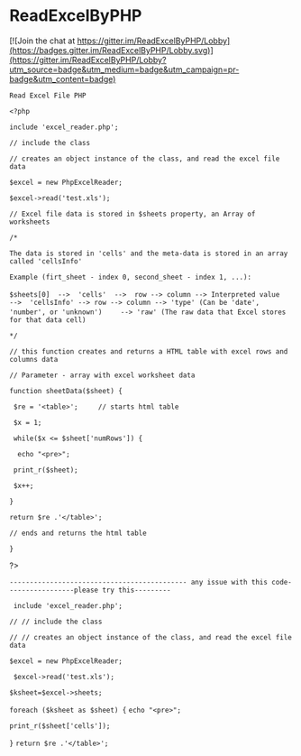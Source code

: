 # ReadExcelByPHP

[![Join the chat at https://gitter.im/ReadExcelByPHP/Lobby](https://badges.gitter.im/ReadExcelByPHP/Lobby.svg)](https://gitter.im/ReadExcelByPHP/Lobby?utm_source=badge&utm_medium=badge&utm_campaign=pr-badge&utm_content=badge)

`Read Excel File PHP` 

`<?php`

`include 'excel_reader.php';  `

`// include the class`

`// creates an object instance of the class, and read the excel file data`

`$excel = new PhpExcelReader;`

`$excel->read('test.xls');`

`// Excel file data is stored in $sheets property, an Array of worksheets`

`/*`

`The data is stored in 'cells' and the meta-data is stored in an array called 'cellsInfo'`


`Example (firt_sheet - index 0, second_sheet - index 1, ...):`


`$sheets[0]  -->  'cells'  -->  row --> column --> Interpreted value`
       `  -->  'cellsInfo' --> row --> column --> 'type' (Can be 'date', 'number', or 'unknown')`
                                        `    --> 'raw' (The raw data that Excel stores for that data cell)`

`*/`

`// this function creates and returns a HTML table with excel rows and columns data`

`// Parameter - array with excel worksheet data`

`function sheetData($sheet) {`

 ` $re = '<table>';     // starts html table`


 ` $x = 1;`

 ` while($x <= $sheet['numRows']) {`

  `  echo "<pre>";`

   ` print_r($sheet);`

   ` $x++;`

  `}`

 ` return $re .'</table>';  `

 `// ends and returns the html table`

`}`

?>

`-------------------------------------------- any issue with this code-----------------please try this---------`


 ` include 'excel_reader.php';`

`// // include the class`

`// // creates an object instance of the class, and read the excel file data`

 `$excel = new PhpExcelReader;`

` $excel->read('test.xls');`


`$ksheet=$excel->sheets;`


`foreach ($ksheet as $sheet) {`
`echo "<pre>";`
 
`print_r($sheet['cells']);`

`}`
`return $re .'</table>';`


